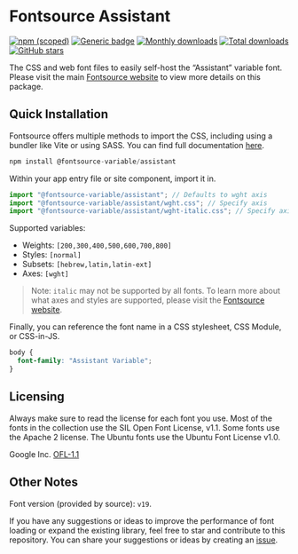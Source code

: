 # Fontsource Assistant

[![npm (scoped)](https://img.shields.io/npm/v/@fontsource-variable/assistant?color=brightgreen)](https://www.npmjs.com/package/@fontsource-variable/assistant) [![Generic badge](https://img.shields.io/badge/fontsource-passing-brightgreen)](https://github.com/fontsource/fontsource) [![Monthly downloads](https://badgen.net/npm/dm/@fontsource-variable/assistant)](https://github.com/fontsource/fontsource) [![Total downloads](https://badgen.net/npm/dt/@fontsource-variable/assistant)](https://github.com/fontsource/fontsource) [![GitHub stars](https://img.shields.io/github/stars/fontsource/fontsource.svg?style=social&label=Star)](https://github.com/fontsource/fontsource/stargazers)

The CSS and web font files to easily self-host the “Assistant” variable font. Please visit the main [Fontsource website](https://fontsource.org/fonts/assistant) to view more details on this package.

## Quick Installation

Fontsource offers multiple methods to import the CSS, including using a bundler like Vite or using SASS. You can find full documentation [here](https://fontsource.org/docs/getting-started/introduction).

```javascript
npm install @fontsource-variable/assistant
```

Within your app entry file or site component, import it in.

```javascript
import "@fontsource-variable/assistant"; // Defaults to wght axis
import "@fontsource-variable/assistant/wght.css"; // Specify axis
import "@fontsource-variable/assistant/wght-italic.css"; // Specify axis and style
```

Supported variables:
- Weights: `[200,300,400,500,600,700,800]`
- Styles: `[normal]`
- Subsets: `[hebrew,latin,latin-ext]`
- Axes: `[wght]`

> Note: `italic` may not be supported by all fonts. To learn more about what axes and styles are supported, please visit the [Fontsource website](https://fontsource.org/fonts/assistant).

Finally, you can reference the font name in a CSS stylesheet, CSS Module, or CSS-in-JS.

```css
body {
  font-family: "Assistant Variable";
}
```

## Licensing
Always make sure to read the license for each font you use. Most of the fonts in the collection use the SIL Open Font License, v1.1. Some fonts use the Apache 2 license. The Ubuntu fonts use the Ubuntu Font License v1.0.

Google Inc.
[OFL-1.1](http://scripts.sil.org/OFL)

## Other Notes
Font version (provided by source): `v19`.

If you have any suggestions or ideas to improve the performance of font loading or expand the existing library, feel free to star and contribute to this repository. You can share your suggestions or ideas by creating an [issue](https://github.com/fontsource/fontsource/issues).